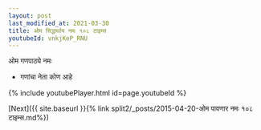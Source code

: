 ```yaml
---
layout: post
last_modified_at: 2021-03-30
title: ओम सिद्धार्थाय नमः १०८ टाइम्स
youtubeId: vnkjKeP_RNU
---
```

 
 
 ओम गणपाठ्ये नमः  
 
 -  गणांचा नेता कोण आहे 
 
  
 
  
 
 
 
 
 
 


{% include youtubePlayer.html id=page.youtubeId %}
 
[Next]({{ site.baseurl }}{% link  split2/_posts/2015-04-20-ओम पावणार नमः १०८ टाइम्स.md%})
 
